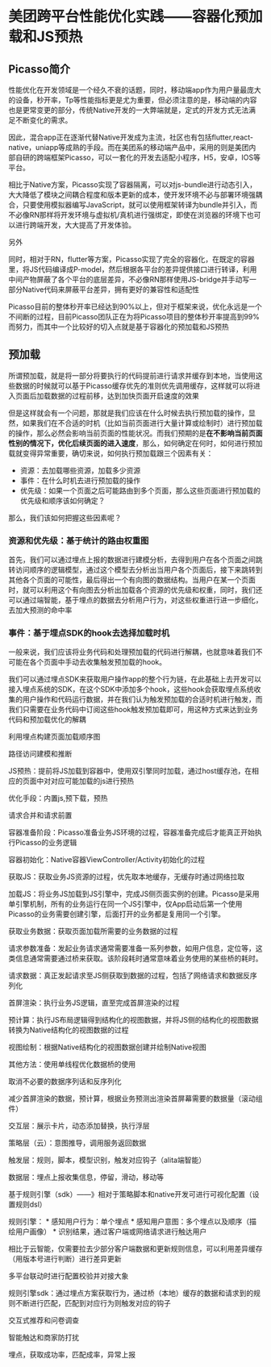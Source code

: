 # 美团跨平台性能优化实践——容器化预加载和JS预热

## Picasso简介

性能优化在开发领域是一个经久不衰的话题，同时，移动端app作为用户量最庞大的设备，秒开率，Tp等性能指标更是尤为重要，但必须注意的是，移动端的内容也是更常变更的部分，传统Native开发的一大弊端就是，定式的开发方式无法满足不断变化的需求。

因此，混合app正在逐渐代替Native开发成为主流，社区也有包括flutter,react-native，uniapp等成熟的手段。而在美团系的移动端产品中，采用的则是美团内部自研的跨端框架Picasso，可以一套化的开发去适配小程序，H5，安卓，IOS等平台。

相比于Native方案，Picasso实现了容器隔离，可以对js-bundle进行动态引入，大大降低了模块之间耦合程度和版本更新的成本，使开发环境不必与部署环境强耦合，只要使用模拟器编写JavaScript，就可以使用框架转译为bundle并引入，而不必像RN那样将开发环境与虚拟机/真机进行强绑定，即使在浏览器的环境下也可以进行跨端开发，大大提高了开发体验。

另外

同时，相对于RN，flutter等方案，Picasso实现了完全的容器化，在既定的容器里，将JS代码编译成P-model，然后根据各平台的差异提供接口进行转译，利用中间产物屏蔽了各个平台的底层差异，不必像RN那样使用JS-bridge并手动写一部分Native代码来屏蔽平台差异，拥有更好的兼容性和适配性

Picasso目前的整体秒开率已经达到90%以上，但对于框架来说，优化永远是一个不间断的过程，目前Picasso团队正在为将Picasso项目的整体秒开率提高到99%而努力，而其中一个比较好的切入点就是基于容器化的预加载和JS预热

## 预加载

所谓预加载，就是将一部分将要执行的代码提前进行请求并缓存到本地，当使用这些数据的时候就可以基于Picasso缓存优先的准则优先调用缓存，这样就可以将进入页面后加载数据的过程前移，达到加快页面开启速度的效果

但是这样就会有一个问题，那就是我们应该在什么时候去执行预加载的操作，显然，如果我们在不合适的时机（比如当前页面进行大量计算或绘制时）进行预加载的操作，那么必然会影响当前页面的性能状况。而我们预期的是**在不影响当前页面性别的情况下，优化后续页面的进入速度**，那么，如何确定在何时，如何进行预加载就变得异常重要，确切来说，如何执行预加载跟三个因素有关：

* 资源：去加载哪些资源，加载多少资源
* 事件：在什么时机去进行预加载的操作
* 优先级：如果一个页面之后可能路由到多个页面，那么这些页面进行预加载的优先级和顺序该如何确定？

那么，我们该如何把握这些因素呢？

### 资源和优先级：基于统计的路由权重图

首先，我们可以通过埋点上报的数据进行建模分析，去得到用户在各个页面之间跳转访问顺序的逻辑模型，通过这个模型去分析出当用户各个页面后，接下来跳转到其他各个页面的可能性，最后得出一个有向图的数据结构。当用户在某一个页面时，就可以利用这个有向图去分析出加载各个资源的优先级和权重，同时，我们还可以通过端智能，基于埋点的数据去分析用户行为，对这些权重进行进一步细化，去加大预测的命中率

### 事件：基于埋点SDK的hook去选择加载时机

一般来说，我们应该将业务代码和处理预加载的代码进行解耦，也就意味着我们不可能在各个页面中手动去收集触发预加载的hook。 

我们可以通过埋点SDK来获取用户操作app的整个行为链，在此基础上去开发可以接入埋点系统的SDK，在这个SDK中添加多个hook，这些hook会获取埋点系统收集的用户操作和代码运行数据，并在我们认为触发预加载的合适时机进行触发，而我们只需要在业务代码中订阅这些hook触发预加载即可，用这种方式来达到业务代码和预加载优化的解耦

利用埋点构建页面加载顺序图

路径访问建模和推断

JS预热：提前将JS加载到容器中，使用双引擎同时加载，通过host缓存池，在相应的页面中对对应可能加载的js进行预热



优化手段：内置js,预下载，预热

请求合并和请求前置


容器准备阶段：Picasso准备业务JS环境的过程，容器准备完成后才能真正开始执行Picasso的业务逻辑

容器初始化：Native容器ViewController/Activity初始化的过程

获取JS：获取业务JS资源的过程，优先取本地缓存，无缓存时通过网络拉取

加载JS：将业务JS加载到JS引擎中，完成JS侧页面实例的创建。Picasso是采用单引擎机制，所有的业务运行在同一个JS引擎中，仅App启动后第一个使用Picasso的业务需要创建引擎，后面打开的业务都是复用同一个引擎。

获取业务数据：获取页面加载所需要的业务数据的过程

请求参数准备：发起业务请求通常需要准备一系列参数，如用户信息，定位等，这类信息通常需要通过桥来获取。该阶段耗时通常意味着业务使用的某些桥的耗时。

请求数据：真正发起请求至JS侧获取到数据的过程，包括了网络请求和数据反序列化

首屏渲染：执行业务JS逻辑，直至完成首屏渲染的过程

预计算：执行JS布局逻辑得到结构化的视图数据，并将JS侧的结构化的视图数据转换为Native结构化的视图数据的过程

视图绘制：根据Native结构化的视图数据创建并绘制Native视图

其他方法：使用单线程优化数据桥的使用

取消不必要的数据序列话和反序列化

减少首屏渲染的数据，预计算，根据业务预测出渲染首屏幕需要的数据量（滚动组件）


交互层：展示卡片，动态添加替换，执行浮层

策略层（云）：意图推导，调用服务返回数据

触发层：规则，脚本，模型识别，触发对应钩子（alita端智能）

数据层：埋点上报收集信息，停留，滑动，移动等

基于规则引擎（sdk）——》相对于策略脚本和native开发可进行可视化配置（设置规则dsl）

规则引擎：
    * 感知用户行为：单个埋点
    * 感知用户意图：多个埋点以及顺序（描绘用户画像）
    * 识别结果，通过客户端或网络请求进行触达用户

相比于云智能，仅需要拉去少部分客户端数据和更新规则信息，可以利用差异缓存（用版本号进行判断）进行差异更新

多平台联动时进行配置校验并对接大象

规则引擎sdk：通过埋点方案获取行为，通过桥（本地）缓存的数据和请求到的规则不断进行匹配，匹配到对应行为则触发对应的钩子

交互式推荐和问卷调查

智能触达和商家防打扰

埋点，获取成功率，匹配成率，异常上报
